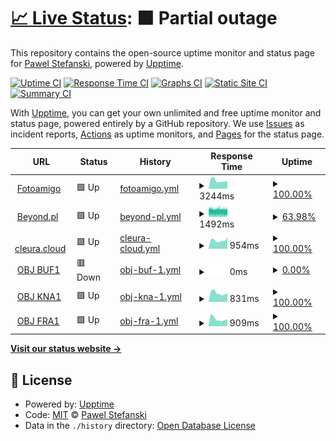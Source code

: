# [📈 Live Status](https://demo.upptime.js.org): <!--live status--> **🟧 Partial outage**

This repository contains the open-source uptime monitor and status page for [Pawel Stefanski](https://demo.upptime.js.org), powered by [Upptime](https://github.com/upptime/upptime).

[![Uptime CI](https://github.com/pejotes/upptime/workflows/Uptime%20CI/badge.svg)](https://github.com/pejotes/upptime/actions?query=workflow%3A%22Uptime+CI%22)
[![Response Time CI](https://github.com/pejotes/upptime/workflows/Response%20Time%20CI/badge.svg)](https://github.com/pejotes/upptime/actions?query=workflow%3A%22Response+Time+CI%22)
[![Graphs CI](https://github.com/pejotes/upptime/workflows/Graphs%20CI/badge.svg)](https://github.com/pejotes/upptime/actions?query=workflow%3A%22Graphs+CI%22)
[![Static Site CI](https://github.com/pejotes/upptime/workflows/Static%20Site%20CI/badge.svg)](https://github.com/pejotes/upptime/actions?query=workflow%3A%22Static+Site+CI%22)
[![Summary CI](https://github.com/pejotes/upptime/workflows/Summary%20CI/badge.svg)](https://github.com/pejotes/upptime/actions?query=workflow%3A%22Summary+CI%22)

With [Upptime](https://upptime.js.org), you can get your own unlimited and free uptime monitor and status page, powered entirely by a GitHub repository. We use [Issues](https://github.com/pejotes/upptime/issues) as incident reports, [Actions](https://github.com/pejotes/upptime/actions) as uptime monitors, and [Pages](https://demo.upptime.js.org) for the status page.

<!--start: status pages-->
<!-- This summary is generated by Upptime (https://github.com/upptime/upptime) -->
<!-- Do not edit this manually, your changes will be overwritten -->
<!-- prettier-ignore -->
| URL | Status | History | Response Time | Uptime |
| --- | ------ | ------- | ------------- | ------ |
| <img alt="" src="https://icons.duckduckgo.com/ip3/www.fotoamigo.pl.ico" height="13"> [Fotoamigo](https://www.fotoamigo.pl) | 🟩 Up | [fotoamigo.yml](https://github.com/pejotes/upptime/commits/HEAD/history/fotoamigo.yml) | <details><summary><img alt="Response time graph" src="./graphs/fotoamigo/response-time-week.png" height="20"> 3244ms</summary><br><a href="https://pejotes.github.io/upptime/history/fotoamigo"><img alt="Response time 3608" src="https://img.shields.io/endpoint?url=https%3A%2F%2Fraw.githubusercontent.com%2Fpejotes%2Fupptime%2FHEAD%2Fapi%2Ffotoamigo%2Fresponse-time.json"></a><br><a href="https://pejotes.github.io/upptime/history/fotoamigo"><img alt="24-hour response time 2961" src="https://img.shields.io/endpoint?url=https%3A%2F%2Fraw.githubusercontent.com%2Fpejotes%2Fupptime%2FHEAD%2Fapi%2Ffotoamigo%2Fresponse-time-day.json"></a><br><a href="https://pejotes.github.io/upptime/history/fotoamigo"><img alt="7-day response time 3244" src="https://img.shields.io/endpoint?url=https%3A%2F%2Fraw.githubusercontent.com%2Fpejotes%2Fupptime%2FHEAD%2Fapi%2Ffotoamigo%2Fresponse-time-week.json"></a><br><a href="https://pejotes.github.io/upptime/history/fotoamigo"><img alt="30-day response time 3325" src="https://img.shields.io/endpoint?url=https%3A%2F%2Fraw.githubusercontent.com%2Fpejotes%2Fupptime%2FHEAD%2Fapi%2Ffotoamigo%2Fresponse-time-month.json"></a><br><a href="https://pejotes.github.io/upptime/history/fotoamigo"><img alt="1-year response time 3539" src="https://img.shields.io/endpoint?url=https%3A%2F%2Fraw.githubusercontent.com%2Fpejotes%2Fupptime%2FHEAD%2Fapi%2Ffotoamigo%2Fresponse-time-year.json"></a></details> | <details><summary><a href="https://pejotes.github.io/upptime/history/fotoamigo">100.00%</a></summary><a href="https://pejotes.github.io/upptime/history/fotoamigo"><img alt="All-time uptime 99.95%" src="https://img.shields.io/endpoint?url=https%3A%2F%2Fraw.githubusercontent.com%2Fpejotes%2Fupptime%2FHEAD%2Fapi%2Ffotoamigo%2Fuptime.json"></a><br><a href="https://pejotes.github.io/upptime/history/fotoamigo"><img alt="24-hour uptime 100.00%" src="https://img.shields.io/endpoint?url=https%3A%2F%2Fraw.githubusercontent.com%2Fpejotes%2Fupptime%2FHEAD%2Fapi%2Ffotoamigo%2Fuptime-day.json"></a><br><a href="https://pejotes.github.io/upptime/history/fotoamigo"><img alt="7-day uptime 100.00%" src="https://img.shields.io/endpoint?url=https%3A%2F%2Fraw.githubusercontent.com%2Fpejotes%2Fupptime%2FHEAD%2Fapi%2Ffotoamigo%2Fuptime-week.json"></a><br><a href="https://pejotes.github.io/upptime/history/fotoamigo"><img alt="30-day uptime 99.95%" src="https://img.shields.io/endpoint?url=https%3A%2F%2Fraw.githubusercontent.com%2Fpejotes%2Fupptime%2FHEAD%2Fapi%2Ffotoamigo%2Fuptime-month.json"></a><br><a href="https://pejotes.github.io/upptime/history/fotoamigo"><img alt="1-year uptime 99.93%" src="https://img.shields.io/endpoint?url=https%3A%2F%2Fraw.githubusercontent.com%2Fpejotes%2Fupptime%2FHEAD%2Fapi%2Ffotoamigo%2Fuptime-year.json"></a></details>
| <img alt="" src="https://icons.duckduckgo.com/ip3/www.beyond.pl.ico" height="13"> [Beyond.pl](http://www.beyond.pl) | 🟩 Up | [beyond-pl.yml](https://github.com/pejotes/upptime/commits/HEAD/history/beyond-pl.yml) | <details><summary><img alt="Response time graph" src="./graphs/beyond-pl/response-time-week.png" height="20"> 1492ms</summary><br><a href="https://pejotes.github.io/upptime/history/beyond-pl"><img alt="Response time 1884" src="https://img.shields.io/endpoint?url=https%3A%2F%2Fraw.githubusercontent.com%2Fpejotes%2Fupptime%2FHEAD%2Fapi%2Fbeyond-pl%2Fresponse-time.json"></a><br><a href="https://pejotes.github.io/upptime/history/beyond-pl"><img alt="24-hour response time 1494" src="https://img.shields.io/endpoint?url=https%3A%2F%2Fraw.githubusercontent.com%2Fpejotes%2Fupptime%2FHEAD%2Fapi%2Fbeyond-pl%2Fresponse-time-day.json"></a><br><a href="https://pejotes.github.io/upptime/history/beyond-pl"><img alt="7-day response time 1492" src="https://img.shields.io/endpoint?url=https%3A%2F%2Fraw.githubusercontent.com%2Fpejotes%2Fupptime%2FHEAD%2Fapi%2Fbeyond-pl%2Fresponse-time-week.json"></a><br><a href="https://pejotes.github.io/upptime/history/beyond-pl"><img alt="30-day response time 1585" src="https://img.shields.io/endpoint?url=https%3A%2F%2Fraw.githubusercontent.com%2Fpejotes%2Fupptime%2FHEAD%2Fapi%2Fbeyond-pl%2Fresponse-time-month.json"></a><br><a href="https://pejotes.github.io/upptime/history/beyond-pl"><img alt="1-year response time 1852" src="https://img.shields.io/endpoint?url=https%3A%2F%2Fraw.githubusercontent.com%2Fpejotes%2Fupptime%2FHEAD%2Fapi%2Fbeyond-pl%2Fresponse-time-year.json"></a></details> | <details><summary><a href="https://pejotes.github.io/upptime/history/beyond-pl">63.98%</a></summary><a href="https://pejotes.github.io/upptime/history/beyond-pl"><img alt="All-time uptime 99.72%" src="https://img.shields.io/endpoint?url=https%3A%2F%2Fraw.githubusercontent.com%2Fpejotes%2Fupptime%2FHEAD%2Fapi%2Fbeyond-pl%2Fuptime.json"></a><br><a href="https://pejotes.github.io/upptime/history/beyond-pl"><img alt="24-hour uptime 61.35%" src="https://img.shields.io/endpoint?url=https%3A%2F%2Fraw.githubusercontent.com%2Fpejotes%2Fupptime%2FHEAD%2Fapi%2Fbeyond-pl%2Fuptime-day.json"></a><br><a href="https://pejotes.github.io/upptime/history/beyond-pl"><img alt="7-day uptime 63.98%" src="https://img.shields.io/endpoint?url=https%3A%2F%2Fraw.githubusercontent.com%2Fpejotes%2Fupptime%2FHEAD%2Fapi%2Fbeyond-pl%2Fuptime-week.json"></a><br><a href="https://pejotes.github.io/upptime/history/beyond-pl"><img alt="30-day uptime 91.27%" src="https://img.shields.io/endpoint?url=https%3A%2F%2Fraw.githubusercontent.com%2Fpejotes%2Fupptime%2FHEAD%2Fapi%2Fbeyond-pl%2Fuptime-month.json"></a><br><a href="https://pejotes.github.io/upptime/history/beyond-pl"><img alt="1-year uptime 99.27%" src="https://img.shields.io/endpoint?url=https%3A%2F%2Fraw.githubusercontent.com%2Fpejotes%2Fupptime%2FHEAD%2Fapi%2Fbeyond-pl%2Fuptime-year.json"></a></details>
| <img alt="" src="https://icons.duckduckgo.com/ip3/cleura.cloud.ico" height="13"> [cleura.cloud](https://cleura.cloud) | 🟩 Up | [cleura-cloud.yml](https://github.com/pejotes/upptime/commits/HEAD/history/cleura-cloud.yml) | <details><summary><img alt="Response time graph" src="./graphs/cleura-cloud/response-time-week.png" height="20"> 954ms</summary><br><a href="https://pejotes.github.io/upptime/history/cleura-cloud"><img alt="Response time 928" src="https://img.shields.io/endpoint?url=https%3A%2F%2Fraw.githubusercontent.com%2Fpejotes%2Fupptime%2FHEAD%2Fapi%2Fcleura-cloud%2Fresponse-time.json"></a><br><a href="https://pejotes.github.io/upptime/history/cleura-cloud"><img alt="24-hour response time 1357" src="https://img.shields.io/endpoint?url=https%3A%2F%2Fraw.githubusercontent.com%2Fpejotes%2Fupptime%2FHEAD%2Fapi%2Fcleura-cloud%2Fresponse-time-day.json"></a><br><a href="https://pejotes.github.io/upptime/history/cleura-cloud"><img alt="7-day response time 954" src="https://img.shields.io/endpoint?url=https%3A%2F%2Fraw.githubusercontent.com%2Fpejotes%2Fupptime%2FHEAD%2Fapi%2Fcleura-cloud%2Fresponse-time-week.json"></a><br><a href="https://pejotes.github.io/upptime/history/cleura-cloud"><img alt="30-day response time 857" src="https://img.shields.io/endpoint?url=https%3A%2F%2Fraw.githubusercontent.com%2Fpejotes%2Fupptime%2FHEAD%2Fapi%2Fcleura-cloud%2Fresponse-time-month.json"></a><br><a href="https://pejotes.github.io/upptime/history/cleura-cloud"><img alt="1-year response time 919" src="https://img.shields.io/endpoint?url=https%3A%2F%2Fraw.githubusercontent.com%2Fpejotes%2Fupptime%2FHEAD%2Fapi%2Fcleura-cloud%2Fresponse-time-year.json"></a></details> | <details><summary><a href="https://pejotes.github.io/upptime/history/cleura-cloud">100.00%</a></summary><a href="https://pejotes.github.io/upptime/history/cleura-cloud"><img alt="All-time uptime 99.95%" src="https://img.shields.io/endpoint?url=https%3A%2F%2Fraw.githubusercontent.com%2Fpejotes%2Fupptime%2FHEAD%2Fapi%2Fcleura-cloud%2Fuptime.json"></a><br><a href="https://pejotes.github.io/upptime/history/cleura-cloud"><img alt="24-hour uptime 100.00%" src="https://img.shields.io/endpoint?url=https%3A%2F%2Fraw.githubusercontent.com%2Fpejotes%2Fupptime%2FHEAD%2Fapi%2Fcleura-cloud%2Fuptime-day.json"></a><br><a href="https://pejotes.github.io/upptime/history/cleura-cloud"><img alt="7-day uptime 100.00%" src="https://img.shields.io/endpoint?url=https%3A%2F%2Fraw.githubusercontent.com%2Fpejotes%2Fupptime%2FHEAD%2Fapi%2Fcleura-cloud%2Fuptime-week.json"></a><br><a href="https://pejotes.github.io/upptime/history/cleura-cloud"><img alt="30-day uptime 100.00%" src="https://img.shields.io/endpoint?url=https%3A%2F%2Fraw.githubusercontent.com%2Fpejotes%2Fupptime%2FHEAD%2Fapi%2Fcleura-cloud%2Fuptime-month.json"></a><br><a href="https://pejotes.github.io/upptime/history/cleura-cloud"><img alt="1-year uptime 99.93%" src="https://img.shields.io/endpoint?url=https%3A%2F%2Fraw.githubusercontent.com%2Fpejotes%2Fupptime%2FHEAD%2Fapi%2Fcleura-cloud%2Fuptime-year.json"></a></details>
| <img alt="" src="https://icons.duckduckgo.com/ip3/swift-buf1.citycloud.com.ico" height="13"> [OBJ BUF1](https://swift-buf1.citycloud.com:8080/) | 🟥 Down | [obj-buf-1.yml](https://github.com/pejotes/upptime/commits/HEAD/history/obj-buf-1.yml) | <details><summary><img alt="Response time graph" src="./graphs/obj-buf-1/response-time-week.png" height="20"> 0ms</summary><br><a href="https://pejotes.github.io/upptime/history/obj-buf-1"><img alt="Response time 560" src="https://img.shields.io/endpoint?url=https%3A%2F%2Fraw.githubusercontent.com%2Fpejotes%2Fupptime%2FHEAD%2Fapi%2Fobj-buf-1%2Fresponse-time.json"></a><br><a href="https://pejotes.github.io/upptime/history/obj-buf-1"><img alt="24-hour response time 0" src="https://img.shields.io/endpoint?url=https%3A%2F%2Fraw.githubusercontent.com%2Fpejotes%2Fupptime%2FHEAD%2Fapi%2Fobj-buf-1%2Fresponse-time-day.json"></a><br><a href="https://pejotes.github.io/upptime/history/obj-buf-1"><img alt="7-day response time 0" src="https://img.shields.io/endpoint?url=https%3A%2F%2Fraw.githubusercontent.com%2Fpejotes%2Fupptime%2FHEAD%2Fapi%2Fobj-buf-1%2Fresponse-time-week.json"></a><br><a href="https://pejotes.github.io/upptime/history/obj-buf-1"><img alt="30-day response time 0" src="https://img.shields.io/endpoint?url=https%3A%2F%2Fraw.githubusercontent.com%2Fpejotes%2Fupptime%2FHEAD%2Fapi%2Fobj-buf-1%2Fresponse-time-month.json"></a><br><a href="https://pejotes.github.io/upptime/history/obj-buf-1"><img alt="1-year response time 559" src="https://img.shields.io/endpoint?url=https%3A%2F%2Fraw.githubusercontent.com%2Fpejotes%2Fupptime%2FHEAD%2Fapi%2Fobj-buf-1%2Fresponse-time-year.json"></a></details> | <details><summary><a href="https://pejotes.github.io/upptime/history/obj-buf-1">0.00%</a></summary><a href="https://pejotes.github.io/upptime/history/obj-buf-1"><img alt="All-time uptime 93.47%" src="https://img.shields.io/endpoint?url=https%3A%2F%2Fraw.githubusercontent.com%2Fpejotes%2Fupptime%2FHEAD%2Fapi%2Fobj-buf-1%2Fuptime.json"></a><br><a href="https://pejotes.github.io/upptime/history/obj-buf-1"><img alt="24-hour uptime 0.00%" src="https://img.shields.io/endpoint?url=https%3A%2F%2Fraw.githubusercontent.com%2Fpejotes%2Fupptime%2FHEAD%2Fapi%2Fobj-buf-1%2Fuptime-day.json"></a><br><a href="https://pejotes.github.io/upptime/history/obj-buf-1"><img alt="7-day uptime 0.00%" src="https://img.shields.io/endpoint?url=https%3A%2F%2Fraw.githubusercontent.com%2Fpejotes%2Fupptime%2FHEAD%2Fapi%2Fobj-buf-1%2Fuptime-week.json"></a><br><a href="https://pejotes.github.io/upptime/history/obj-buf-1"><img alt="30-day uptime 0.00%" src="https://img.shields.io/endpoint?url=https%3A%2F%2Fraw.githubusercontent.com%2Fpejotes%2Fupptime%2FHEAD%2Fapi%2Fobj-buf-1%2Fuptime-month.json"></a><br><a href="https://pejotes.github.io/upptime/history/obj-buf-1"><img alt="1-year uptime 83.17%" src="https://img.shields.io/endpoint?url=https%3A%2F%2Fraw.githubusercontent.com%2Fpejotes%2Fupptime%2FHEAD%2Fapi%2Fobj-buf-1%2Fuptime-year.json"></a></details>
| <img alt="" src="https://icons.duckduckgo.com/ip3/swift-kna1.citycloud.com.ico" height="13"> [OBJ KNA1](https://swift-kna1.citycloud.com:8080/) | 🟩 Up | [obj-kna-1.yml](https://github.com/pejotes/upptime/commits/HEAD/history/obj-kna-1.yml) | <details><summary><img alt="Response time graph" src="./graphs/obj-kna-1/response-time-week.png" height="20"> 831ms</summary><br><a href="https://pejotes.github.io/upptime/history/obj-kna-1"><img alt="Response time 865" src="https://img.shields.io/endpoint?url=https%3A%2F%2Fraw.githubusercontent.com%2Fpejotes%2Fupptime%2FHEAD%2Fapi%2Fobj-kna-1%2Fresponse-time.json"></a><br><a href="https://pejotes.github.io/upptime/history/obj-kna-1"><img alt="24-hour response time 783" src="https://img.shields.io/endpoint?url=https%3A%2F%2Fraw.githubusercontent.com%2Fpejotes%2Fupptime%2FHEAD%2Fapi%2Fobj-kna-1%2Fresponse-time-day.json"></a><br><a href="https://pejotes.github.io/upptime/history/obj-kna-1"><img alt="7-day response time 831" src="https://img.shields.io/endpoint?url=https%3A%2F%2Fraw.githubusercontent.com%2Fpejotes%2Fupptime%2FHEAD%2Fapi%2Fobj-kna-1%2Fresponse-time-week.json"></a><br><a href="https://pejotes.github.io/upptime/history/obj-kna-1"><img alt="30-day response time 823" src="https://img.shields.io/endpoint?url=https%3A%2F%2Fraw.githubusercontent.com%2Fpejotes%2Fupptime%2FHEAD%2Fapi%2Fobj-kna-1%2Fresponse-time-month.json"></a><br><a href="https://pejotes.github.io/upptime/history/obj-kna-1"><img alt="1-year response time 875" src="https://img.shields.io/endpoint?url=https%3A%2F%2Fraw.githubusercontent.com%2Fpejotes%2Fupptime%2FHEAD%2Fapi%2Fobj-kna-1%2Fresponse-time-year.json"></a></details> | <details><summary><a href="https://pejotes.github.io/upptime/history/obj-kna-1">100.00%</a></summary><a href="https://pejotes.github.io/upptime/history/obj-kna-1"><img alt="All-time uptime 99.97%" src="https://img.shields.io/endpoint?url=https%3A%2F%2Fraw.githubusercontent.com%2Fpejotes%2Fupptime%2FHEAD%2Fapi%2Fobj-kna-1%2Fuptime.json"></a><br><a href="https://pejotes.github.io/upptime/history/obj-kna-1"><img alt="24-hour uptime 100.00%" src="https://img.shields.io/endpoint?url=https%3A%2F%2Fraw.githubusercontent.com%2Fpejotes%2Fupptime%2FHEAD%2Fapi%2Fobj-kna-1%2Fuptime-day.json"></a><br><a href="https://pejotes.github.io/upptime/history/obj-kna-1"><img alt="7-day uptime 100.00%" src="https://img.shields.io/endpoint?url=https%3A%2F%2Fraw.githubusercontent.com%2Fpejotes%2Fupptime%2FHEAD%2Fapi%2Fobj-kna-1%2Fuptime-week.json"></a><br><a href="https://pejotes.github.io/upptime/history/obj-kna-1"><img alt="30-day uptime 100.00%" src="https://img.shields.io/endpoint?url=https%3A%2F%2Fraw.githubusercontent.com%2Fpejotes%2Fupptime%2FHEAD%2Fapi%2Fobj-kna-1%2Fuptime-month.json"></a><br><a href="https://pejotes.github.io/upptime/history/obj-kna-1"><img alt="1-year uptime 99.95%" src="https://img.shields.io/endpoint?url=https%3A%2F%2Fraw.githubusercontent.com%2Fpejotes%2Fupptime%2FHEAD%2Fapi%2Fobj-kna-1%2Fuptime-year.json"></a></details>
| <img alt="" src="https://icons.duckduckgo.com/ip3/swift-fra1.citycloud.com.ico" height="13"> [OBJ FRA1](https://swift-fra1.citycloud.com:8080/) | 🟩 Up | [obj-fra-1.yml](https://github.com/pejotes/upptime/commits/HEAD/history/obj-fra-1.yml) | <details><summary><img alt="Response time graph" src="./graphs/obj-fra-1/response-time-week.png" height="20"> 909ms</summary><br><a href="https://pejotes.github.io/upptime/history/obj-fra-1"><img alt="Response time 824" src="https://img.shields.io/endpoint?url=https%3A%2F%2Fraw.githubusercontent.com%2Fpejotes%2Fupptime%2FHEAD%2Fapi%2Fobj-fra-1%2Fresponse-time.json"></a><br><a href="https://pejotes.github.io/upptime/history/obj-fra-1"><img alt="24-hour response time 823" src="https://img.shields.io/endpoint?url=https%3A%2F%2Fraw.githubusercontent.com%2Fpejotes%2Fupptime%2FHEAD%2Fapi%2Fobj-fra-1%2Fresponse-time-day.json"></a><br><a href="https://pejotes.github.io/upptime/history/obj-fra-1"><img alt="7-day response time 909" src="https://img.shields.io/endpoint?url=https%3A%2F%2Fraw.githubusercontent.com%2Fpejotes%2Fupptime%2FHEAD%2Fapi%2Fobj-fra-1%2Fresponse-time-week.json"></a><br><a href="https://pejotes.github.io/upptime/history/obj-fra-1"><img alt="30-day response time 880" src="https://img.shields.io/endpoint?url=https%3A%2F%2Fraw.githubusercontent.com%2Fpejotes%2Fupptime%2FHEAD%2Fapi%2Fobj-fra-1%2Fresponse-time-month.json"></a><br><a href="https://pejotes.github.io/upptime/history/obj-fra-1"><img alt="1-year response time 825" src="https://img.shields.io/endpoint?url=https%3A%2F%2Fraw.githubusercontent.com%2Fpejotes%2Fupptime%2FHEAD%2Fapi%2Fobj-fra-1%2Fresponse-time-year.json"></a></details> | <details><summary><a href="https://pejotes.github.io/upptime/history/obj-fra-1">100.00%</a></summary><a href="https://pejotes.github.io/upptime/history/obj-fra-1"><img alt="All-time uptime 99.98%" src="https://img.shields.io/endpoint?url=https%3A%2F%2Fraw.githubusercontent.com%2Fpejotes%2Fupptime%2FHEAD%2Fapi%2Fobj-fra-1%2Fuptime.json"></a><br><a href="https://pejotes.github.io/upptime/history/obj-fra-1"><img alt="24-hour uptime 100.00%" src="https://img.shields.io/endpoint?url=https%3A%2F%2Fraw.githubusercontent.com%2Fpejotes%2Fupptime%2FHEAD%2Fapi%2Fobj-fra-1%2Fuptime-day.json"></a><br><a href="https://pejotes.github.io/upptime/history/obj-fra-1"><img alt="7-day uptime 100.00%" src="https://img.shields.io/endpoint?url=https%3A%2F%2Fraw.githubusercontent.com%2Fpejotes%2Fupptime%2FHEAD%2Fapi%2Fobj-fra-1%2Fuptime-week.json"></a><br><a href="https://pejotes.github.io/upptime/history/obj-fra-1"><img alt="30-day uptime 100.00%" src="https://img.shields.io/endpoint?url=https%3A%2F%2Fraw.githubusercontent.com%2Fpejotes%2Fupptime%2FHEAD%2Fapi%2Fobj-fra-1%2Fuptime-month.json"></a><br><a href="https://pejotes.github.io/upptime/history/obj-fra-1"><img alt="1-year uptime 99.99%" src="https://img.shields.io/endpoint?url=https%3A%2F%2Fraw.githubusercontent.com%2Fpejotes%2Fupptime%2FHEAD%2Fapi%2Fobj-fra-1%2Fuptime-year.json"></a></details>

<!--end: status pages-->

[**Visit our status website →**](https://demo.upptime.js.org)

## 📄 License

- Powered by: [Upptime](https://github.com/upptime/upptime)
- Code: [MIT](./LICENSE) © [Pawel Stefanski](https://demo.upptime.js.org)
- Data in the `./history` directory: [Open Database License](https://opendatacommons.org/licenses/odbl/1-0/)
